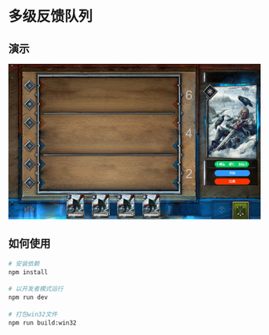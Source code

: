 # 多级反馈队列

## 演示

![演示](./demo.gif)

## 如何使用

``` bash
# 安装依赖
npm install

# 以开发者模式运行
npm run dev

# 打包win32文件
npm run build:win32
```

